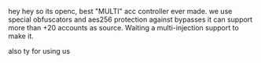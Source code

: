hey hey so
its openc, best "MULTI" acc controller ever made.
we use special obfuscators and aes256 protection against bypasses
it can support more than +20 accounts as source. Waiting a multi-injection support to make it.

also ty for using us
